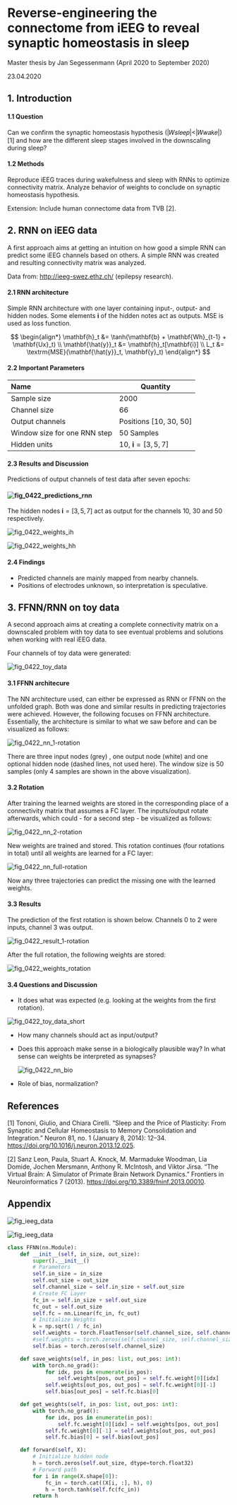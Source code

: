 # Reverse-engineering the connectome from iEEG to reveal synaptic homeostasis in sleep

Master thesis by Jan Segessenmann (April 2020 to September 2020)

23.04.2020



## 1. Introduction

#### 1.1 Question

Can we confirm the synaptic homeostasis hypothesis (|𝑊𝑠𝑙𝑒𝑒𝑝|<|𝑊𝑤𝑎𝑘𝑒|) [1] and how are the different sleep stages involved in the downscaling during sleep?

#### 1.2 Methods

Reproduce iEEG traces during wakefulness and sleep with RNNs to optimize connectivity matrix. Analyze behavior of weights to conclude on synaptic homeostasis hypothesis.

Extension: Include human connectome data from TVB [2].



## 2. RNN on iEEG data

A first approach aims at getting an intuition on how good a simple RNN can predict some iEEG channels based on others. A simple RNN was created and resulting connectivity matrix was analyzed.

Data from: http://ieeg-swez.ethz.ch/ (epilepsy research).

#### 2.1 RNN architecture

Simple RNN architecture with one layer containing input-, output- and hidden nodes. Some elements $\mathbf{i}$ of the hidden notes act as outputs. MSE is used as loss function.



$$
\begin{align*}
\mathbf{h}_t &= \tanh(\mathbf{b} + \mathbf{Wh}_{t-1} + \mathbf{Ux}_t) \\
\mathbf{\hat{y}}_t &= \mathbf{h}_t[\mathbf{i}] \\
L_t &= \textrm{MSE}(\mathbf{\hat{y}}_t, \mathbf{y}_t)
\end{align*}
$$



#### 2.2 Important Parameters

| Name                         | Quantity                   |
| :--------------------------- | -------------------------- |
| Sample size                  | 2000                       |
| Channel size                 | 66                         |
| Output channels              | Positions [10, 30, 50]     |
| Window size for one RNN step | 50 Samples                 |
| Hidden units                 | 10, $\mathbf{i}=[3, 5, 7]$ |



#### 2.3 Results and Discussion

Predictions of output channels of test data after seven epochs:

#### ![fig_0422_predictions_rnn](/home/jan/Documents/MThCode/doc/figures/fig_0422_predictions_rnn.png)

The hidden nodes $\mathbf{i} = [3, 5, 7]$ act as output for the channels 10, 30 and 50 respectively.

![fig_0422_weights_ih](/home/jan/Documents/MThCode/doc/figures/fig_0422_weights_ih.png)

![fig_0422_weights_hh](/home/jan/Documents/MThCode/doc/figures/fig_0422_weights_hh.png)

#### 2.4 Findings

* Predicted channels are mainly mapped from nearby channels.
* Positions of electrodes unknown, so interpretation is speculative.





## 3. FFNN/RNN on toy data

A second approach aims at creating a complete connectivity matrix on a downscaled problem with toy data to see eventual problems and solutions when working with real iEEG data.

Four channels of toy data were generated:

![fig_0422_toy_data](/home/jan/Documents/MThCode/doc/figures/fig_0422_toy_data.png)

#### 3.1 FFNN architecure

The NN architecture used, can either be expressed as RNN or FFNN on the unfolded graph. Both was done and similar results in predicting trajectories were achieved. However, the following focuses on FFNN architecture. Essentially, the architecture is similar to what we saw before and can be visualized as follows:

![fig_0422_nn_1-rotation](/home/jan/Documents/MThCode/doc/figures/fig_0422_nn_1-rotation.png)

There are three input nodes (grey) , one output node (white) and one optional hidden node (dashed lines, not used here). The window size is 50 samples  (only 4 samples are shown in the above visualization).

#### 3.2 Rotation

After training the learned weights are stored in the corresponding place of a connectivity matrix that assumes a FC layer. The inputs/output rotate afterwards, which could - for a second step - be visualized as follows:

![fig_0422_nn_2-rotation](/home/jan/Documents/MThCode/doc/figures/fig_0422_nn_2-rotation.png)

New weights are trained and stored. This rotation continues (four rotations in total) until all weights are learned for a FC layer:

![fig_0422_nn_full-rotation](/home/jan/Documents/MThCode/doc/figures/fig_0422_nn_full-rotation.png)

Now any three trajectories can predict the missing one with the learned weights.



#### 3.3 Results

The prediction of the first rotation is shown below. Channels 0 to 2 were inputs, channel 3 was output.

![fig_0422_result_1-rotation](/home/jan/Documents/MThCode/doc/figures/fig_0422_result_1-rotation.png)

After the full rotation, the following weights are stored:

![fig_0422_weights_rotation](/home/jan/Documents/MThCode/doc/figures/fig_0422_weights_rotation.png)

#### 3.4 Questions and Discussion

* It does what was expected (e.g. looking at the weights from the first rotation).

![fig_0422_toy_data_short](/home/jan/Documents/MThCode/doc/figures/fig_0422_toy_data_short.png)

* How many channels should act as input/output?

* Does this approach make sense in a biologically plausible way? In what sense can weights be interpreted as synapses?

  ![fig_0422_nn_bio](/home/jan/Documents/MThCode/doc/figures/fig_0422_nn_bio.png)

  

* Role of bias, normalization?

  



## References

[1] Tononi, Giulio, and Chiara Cirelli. “Sleep and the Price of Plasticity: From Synaptic and Cellular Homeostasis to Memory Consolidation and Integration.” Neuron 81, no. 1 (January 8, 2014): 12–34. https://doi.org/10.1016/j.neuron.2013.12.025.

[2] Sanz Leon, Paula, Stuart A. Knock, M. Marmaduke Woodman, Lia Domide, Jochen Mersmann, Anthony R. McIntosh, and Viktor Jirsa. “The Virtual Brain: A Simulator of Primate Brain Network Dynamics.” Frontiers in Neuroinformatics 7 (2013). https://doi.org/10.3389/fninf.2013.00010.



## Appendix

![fig_ieeg_data](/home/jan/Documents/MThCode/doc/figures/fig_0422_ieeg_data.png)

![fig_ieeg_data](/home/jan/Documents/MThCode/doc/figures/fig_0422_ieeg_correlation.png)

```python
class FFNN(nn.Module):
    def __init__(self, in_size, out_size):
        super().__init__()
        # Parameters
        self.in_size = in_size
        self.out_size = out_size
        self.channel_size = self.in_size + self.out_size
        # Create FC Layer
        fc_in = self.in_size + self.out_size
        fc_out = self.out_size
        self.fc = nn.Linear(fc_in, fc_out)
        # Initialize Weights
        k = np.sqrt(1 / fc_in)
        self.weights = torch.FloatTensor(self.channel_size, self.channel_size).uniform_(-											k, k)
        #self.weights = torch.zeros(self.channel_size, self.channel_size)
        self.bias = torch.zeros(self.channel_size)

    def save_weights(self, in_pos: list, out_pos: int):
        with torch.no_grad():
            for idx, pos in enumerate(in_pos):
                self.weights[pos, out_pos] = self.fc.weight[0][idx]
            self.weights[out_pos, out_pos] = self.fc.weight[0][-1]
            self.bias[out_pos] = self.fc.bias[0]

    def get_weights(self, in_pos: list, out_pos: int):
        with torch.no_grad():
            for idx, pos in enumerate(in_pos):
                self.fc.weight[0][idx] = self.weights[pos, out_pos]
            self.fc.weight[0][-1] = self.weights[out_pos, out_pos]
            self.fc.bias[0] = self.bias[out_pos]

    def forward(self, X):
        # Initialize hidden node
        h = torch.zeros(self.out_size, dtype=torch.float32)
        # Forward path
        for i in range(X.shape[0]):
            fc_in = torch.cat((X[i, :], h), 0)
            h = torch.tanh(self.fc(fc_in))
        return h
```


